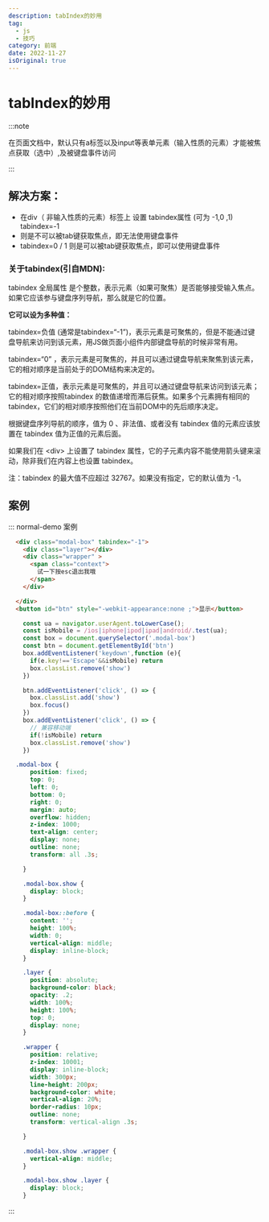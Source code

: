 ```yaml
---
description: tabIndex的妙用
tag:
  - js
  - 技巧
category: 前端
date: 2022-11-27
isOriginal: true
---
```


# tabIndex的妙用

:::note

在页面文档中，默认只有a标签以及input等表单元素（输入性质的元素）才能被焦点获取（选中）,及被键盘事件访问

:::

## 解决方案：

- 在div（ 非输入性质的元素）标签上 设置 tabindex属性 (可为 -1,0 ,1)
  tabindex=-1
-  则是不可以被tab键获取焦点，即无法使用键盘事件
- tabindex=0 / 1 则是可以被tab键获取焦点，即可以使用键盘事件

###  关于tabindex(引自MDN):
tabindex 全局属性 是个整数，表示元素（如果可聚焦）是否能够接受输入焦点。 如果它应该参与键盘序列导航，那么就是它的位置。

**它可以设为多种值：**

tabindex=负值 (通常是tabindex=“-1”)，表示元素是可聚焦的，但是不能通过键盘导航来访问到该元素，用JS做页面小组件内部键盘导航的时候非常有用。

tabindex=“0” ，表示元素是可聚焦的，并且可以通过键盘导航来聚焦到该元素，它的相对顺序是当前处于的DOM结构来决定的。

tabindex=正值，表示元素是可聚焦的，并且可以通过键盘导航来访问到该元素；它的相对顺序按照tabindex 的数值递增而滞后获焦。如果多个元素拥有相同的 tabindex，它们的相对顺序按照他们在当前DOM中的先后顺序决定。

根据键盘序列导航的顺序，值为 0 、非法值、或者没有 tabindex 值的元素应该放置在 tabindex 值为正值的元素后面。

如果我们在 \<div> 上设置了 tabindex 属性，它的子元素内容不能使用箭头键来滚动，除非我们在内容上也设置 tabindex。

注：tabindex 的最大值不应超过 32767。如果没有指定，它的默认值为 -1。




## 案例

::: normal-demo 案例

```html
  <div class="modal-box" tabindex="-1">
    <div class="layer"></div>
    <div class="wrapper" >
      <span class="context">
        试一下按esc退出我哦
      </span>
    </div>

  </div>
  <button id="btn" style="-webkit-appearance:none ;">显示</button>

```

```js
    const ua = navigator.userAgent.toLowerCase();
    const isMobile = /ios|iphone|ipod|ipad|android/.test(ua);
    const box = document.querySelector('.modal-box')
    const btn = document.getElementById('btn')
    box.addEventListener('keydown',function (e){
      if(e.key!=='Escape'&&isMobile) return 
      box.classList.remove('show')
    })

    btn.addEventListener('click', () => {
      box.classList.add('show')
      box.focus()
    })
    box.addEventListener('click', () => {
      // 兼容移动端
      if(!isMobile) return 
      box.classList.remove('show')
    })
```

```css
  .modal-box {
      position: fixed;
      top: 0;
      left: 0;
      bottom: 0;
      right: 0;
      margin: auto;
      overflow: hidden;
      z-index: 1000;
      text-align: center;
      display: none;
      outline: none;
      transform: all .3s;

    }

    .modal-box.show {
      display: block;
    }

    .modal-box::before {
      content: '';
      height: 100%;
      width: 0;
      vertical-align: middle;
      display: inline-block;
    }

    .layer {
      position: absolute;
      background-color: black;
      opacity: .2;
      width: 100%;
      height: 100%;
      top: 0;
      display: none;
    }

    .wrapper {
      position: relative;
      z-index: 10001;
      display: inline-block;
      width: 300px;
      line-height: 200px;
      background-color: white;
      vertical-align: 20%;
      border-radius: 10px;
      outline: none;
      transform: vertical-align .3s;

    }

    .modal-box.show .wrapper {
      vertical-align: middle;
    }

    .modal-box.show .layer {
      display: block;
    }
```

:::